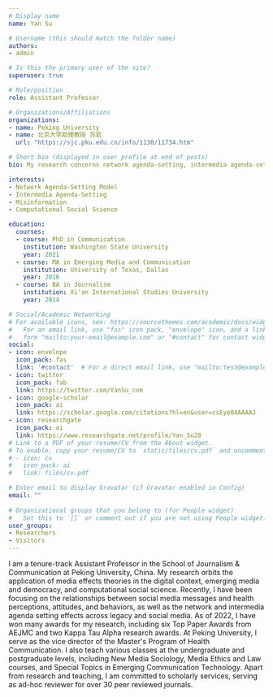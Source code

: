 ```yaml
---
# Display name
name: Yan Su

# Username (this should match the folder name)
authors:
- admin

# Is this the primary user of the site?
superuser: true

# Role/position
role: Assistant Professor

# Organizations/Affiliations
organizations:
- name: Peking University
- name: 北京大学助理教授 苏岩
  url: "https://sjc.pku.edu.cn/info/1130/11734.htm"

# Short bio (displayed in user profile at end of posts)
bio: My research concerns network agenda-setting, intermedia agenda-setting, and political participation.

interests: 
- Network Agenda-Setting Model
- Intermedia Agenda-Setting
- Misinformation
- Computational Social Science

education:
  courses:
  - course: PhD in Communication
    institution: Washington State University
    year: 2021 
  - course: MA in Emerging Media and Communication
    institution: University of Texas, Dallas
    year: 2016
  - course: BA in Journalism
    institution: Xi'an International Studies University
    year: 2014

# Social/Academic Networking
# For available icons, see: https://sourcethemes.com/academic/docs/widgets/#icons
#   For an email link, use "fas" icon pack, "envelope" icon, and a link in the
#   form "mailto:your-email@example.com" or "#contact" for contact widget.
social:
- icon: envelope
  icon_pack: fas
  link: '#contact'  # For a direct email link, use "mailto:test@example.org".
- icon: twitter
  icon_pack: fab
  link: https://twitter.com/YanSu_com
- icon: google-scholar
  icon_pack: ai
  link: https://scholar.google.com/citations?hl=en&user=csEye04AAAAJ
- icon: researchgate
  icon_pack: ai
  link: https://www.researchgate.net/profile/Yan_Su28
# Link to a PDF of your resume/CV from the About widget.
# To enable, copy your resume/CV to `static/files/cv.pdf` and uncomment the lines below.  
# - icon: cv
#   icon_pack: ai
#   link: files/cv.pdf

# Enter email to display Gravatar (if Gravatar enabled in Config)
email: ""
  
# Organizational groups that you belong to (for People widget)
#   Set this to `[]` or comment out if you are not using People widget.  
user_groups:
- Researchers
- Visitors
---
```


I am a tenure-track Assistant Professor in the School of Journalism & Communication at Peking University, China. My research orbits the application of media effects theories in the digital context, emerging media and democracy, and computational social science. Recently, I have been focusing on the relationships between social media messages and health perceptions, attitudes, and behaviors, as well as the network and intermedia agenda setting effects across legacy and social media. As of 2022, I have won many awards for my research, including six Top Paper Awards from AEJMC and two Kappa Tau Alpha research awards. At Peking University, I serve as the vice director of the Master's Program of Health Communication. I also teach various classes at the undergraduate and postgraduate levels, including New Media Sociology, Media Ethics and Law courses, and Special Topics in Emerging Communication Technology. Apart from research and teaching, I am committed to scholarly services, serving as ad-hoc reviewer for over 30 peer reviewed journals.

